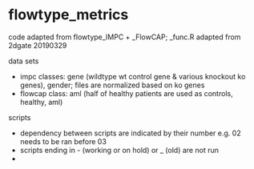 # flowtype_metrics

code adapted from flowtype_IMPC + _FlowCAP; _func.R adapted from 2dgate 20190329

data sets
- impc classes: gene (wildtype wt control gene & various knockout ko genes), gender; files are normalized based on ko genes
- flowcap class: aml (half of healthy patients are used as controls, healthy, aml)

scripts
- dependency between scripts are indicated by their number e.g. 02 needs to be ran before 03
- scripts ending in - (working or on hold) or _ (old) are not run
- 
